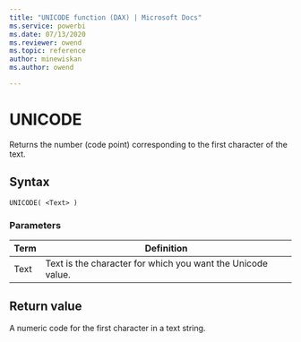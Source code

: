 ```yaml
---
title: "UNICODE function (DAX) | Microsoft Docs"
ms.service: powerbi 
ms.date: 07/13/2020
ms.reviewer: owend
ms.topic: reference
author: minewiskan
ms.author: owend

---
```

# UNICODE

Returns the number (code point) corresponding to the first character of the text.
  
## Syntax  
  
```dax
UNICODE( <Text> )  
```
  
### Parameters  
  
|Term|Definition|  
|--------|--------------|  
|Text|Text is the character for which you want the Unicode value.|  
  
## Return value

A numeric code for the first character in a text string.

